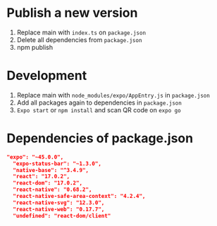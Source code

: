 # Publish a new version

1.  Replace main with `index.ts` on `package.json`
2.  Delete all dependencies from `package.json`
3.  npm publish

# Development

1.  Replace main with `node_modules/expo/AppEntry.js` in `package.json`
2.  Add all packages again to dependencies in `package.json`
3.  `Expo start` or `npm install` and scan QR code on `expo go`

# Dependencies of package.json

```json
"expo": "~45.0.0",
  "expo-status-bar": "~1.3.0",
  "native-base": "^3.4.9",
  "react": "17.0.2",
  "react-dom": "17.0.2",
  "react-native": "0.68.2",
  "react-native-safe-area-context": "4.2.4",
  "react-native-svg": "12.3.0",
  "react-native-web": "0.17.7",
  "undefined": "react-dom/client"
```
